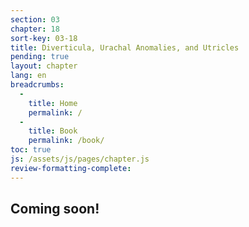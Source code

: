 ```yaml
---
section: 03
chapter: 18
sort-key: 03-18
title: Diverticula, Urachal Anomalies, and Utricles
pending: true
layout: chapter
lang: en
breadcrumbs:
  - 
    title: Home
    permalink: /
  - 
    title: Book
    permalink: /book/
toc: true
js: /assets/js/pages/chapter.js
review-formatting-complete: 
---
```


## Coming soon!
